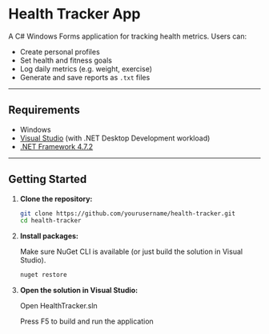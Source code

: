 # Health Tracker App

A C# Windows Forms application for tracking health metrics. Users can:

- Create personal profiles
- Set health and fitness goals
- Log daily metrics (e.g. weight, exercise)
- Generate and save reports as `.txt` files

---

## Requirements

- Windows
- [Visual Studio](https://visualstudio.microsoft.com/) (with .NET Desktop Development workload)
- [.NET Framework 4.7.2](https://dotnet.microsoft.com/en-us/download/dotnet-framework/net472)

---

## Getting Started

1. **Clone the repository:**

   ```bash
   git clone https://github.com/yourusername/health-tracker.git
   cd health-tracker
   ```


2. **Install packages:**

   Make sure NuGet CLI is available (or just build the solution in Visual Studio).
  
   ```bash
   nuget restore
   ```

3. **Open the solution in Visual Studio:**

   Open HealthTracker.sln
  
   Press F5 to build and run the application
